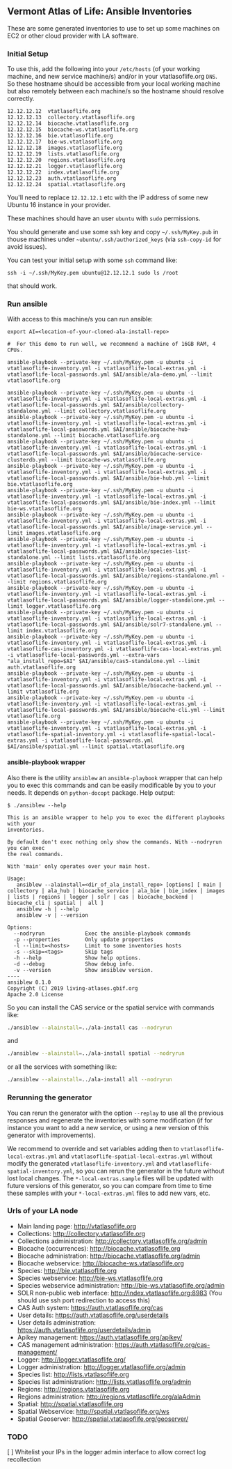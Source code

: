 ## Vermont Atlas of Life: Ansible Inventories

These are some generated inventories to use to set up some machines on EC2 or other cloud provider with LA software.

### Initial Setup

To use this, add the following into your `/etc/hosts` (of your working machine, and new service machine/s) and/or in your vtatlasoflife.org `DNS`. So these hostname should be accessible from your local working machine but also remotely between each machine/s so the hostname should resolve correctly.

```
12.12.12.12  vtatlasoflife.org
12.12.12.13  collectory.vtatlasoflife.org
12.12.12.14  biocache.vtatlasoflife.org
12.12.12.15  biocache-ws.vtatlasoflife.org
12.12.12.16  bie.vtatlasoflife.org
12.12.12.17  bie-ws.vtatlasoflife.org
12.12.12.18  images.vtatlasoflife.org
12.12.12.19  lists.vtatlasoflife.org
12.12.12.20  regions.vtatlasoflife.org
12.12.12.21  logger.vtatlasoflife.org
12.12.12.22  index.vtatlasoflife.org
12.12.12.23  auth.vtatlasoflife.org
12.12.12.24  spatial.vtatlasoflife.org
```

You'll need to replace `12.12.12.1` etc with the IP address of some new Ubuntu 16 instance in your provider.

These machines should have an user `ubuntu` with `sudo` permissions.

You should generate and use some ssh key and copy `~/.ssh/MyKey.pub` in thouse machines under `~ubuntu/.ssh/authorized_keys` (via `ssh-copy-id` for avoid issues).

You can test your initial setup with some `ssh` command like:
```
ssh -i ~/.ssh/MyKey.pem ubuntu@12.12.12.1 sudo ls /root
```
that should work.

### Run ansible

With access to this machine/s you can run ansible:

```
export AI=<location-of-your-cloned-ala-install-repo>

#  For this demo to run well, we recommend a machine of 16GB RAM, 4 CPUs.

ansible-playbook --private-key ~/.ssh/MyKey.pem -u ubuntu -i vtatlasoflife-inventory.yml -i vtatlasoflife-local-extras.yml -i vtatlasoflife-local-passwords.yml $AI/ansible/ala-demo.yml --limit vtatlasoflife.org

ansible-playbook --private-key ~/.ssh/MyKey.pem -u ubuntu -i vtatlasoflife-inventory.yml -i vtatlasoflife-local-extras.yml -i vtatlasoflife-local-passwords.yml $AI/ansible/collectory-standalone.yml --limit collectory.vtatlasoflife.org
ansible-playbook --private-key ~/.ssh/MyKey.pem -u ubuntu -i vtatlasoflife-inventory.yml -i vtatlasoflife-local-extras.yml -i vtatlasoflife-local-passwords.yml $AI/ansible/biocache-hub-standalone.yml --limit biocache.vtatlasoflife.org
ansible-playbook --private-key ~/.ssh/MyKey.pem -u ubuntu -i vtatlasoflife-inventory.yml -i vtatlasoflife-local-extras.yml -i vtatlasoflife-local-passwords.yml $AI/ansible/biocache-service-clusterdb.yml --limit biocache-ws.vtatlasoflife.org
ansible-playbook --private-key ~/.ssh/MyKey.pem -u ubuntu -i vtatlasoflife-inventory.yml -i vtatlasoflife-local-extras.yml -i vtatlasoflife-local-passwords.yml $AI/ansible/bie-hub.yml --limit bie.vtatlasoflife.org
ansible-playbook --private-key ~/.ssh/MyKey.pem -u ubuntu -i vtatlasoflife-inventory.yml -i vtatlasoflife-local-extras.yml -i vtatlasoflife-local-passwords.yml $AI/ansible/bie-index.yml --limit bie-ws.vtatlasoflife.org
ansible-playbook --private-key ~/.ssh/MyKey.pem -u ubuntu -i vtatlasoflife-inventory.yml -i vtatlasoflife-local-extras.yml -i vtatlasoflife-local-passwords.yml $AI/ansible/image-service.yml --limit images.vtatlasoflife.org
ansible-playbook --private-key ~/.ssh/MyKey.pem -u ubuntu -i vtatlasoflife-inventory.yml -i vtatlasoflife-local-extras.yml -i vtatlasoflife-local-passwords.yml $AI/ansible/species-list-standalone.yml --limit lists.vtatlasoflife.org
ansible-playbook --private-key ~/.ssh/MyKey.pem -u ubuntu -i vtatlasoflife-inventory.yml -i vtatlasoflife-local-extras.yml -i vtatlasoflife-local-passwords.yml $AI/ansible/regions-standalone.yml --limit regions.vtatlasoflife.org
ansible-playbook --private-key ~/.ssh/MyKey.pem -u ubuntu -i vtatlasoflife-inventory.yml -i vtatlasoflife-local-extras.yml -i vtatlasoflife-local-passwords.yml $AI/ansible/logger-standalone.yml --limit logger.vtatlasoflife.org
ansible-playbook --private-key ~/.ssh/MyKey.pem -u ubuntu -i vtatlasoflife-inventory.yml -i vtatlasoflife-local-extras.yml -i vtatlasoflife-local-passwords.yml $AI/ansible/solr7-standalone.yml --limit index.vtatlasoflife.org
ansible-playbook --private-key ~/.ssh/MyKey.pem -u ubuntu -i vtatlasoflife-inventory.yml -i vtatlasoflife-local-extras.yml -i vtatlasoflife-cas-inventory.yml -i vtatlasoflife-cas-local-extras.yml -i vtatlasoflife-local-passwords.yml --extra-vars "ala_install_repo=$AI" $AI/ansible/cas5-standalone.yml --limit auth.vtatlasoflife.org
ansible-playbook --private-key ~/.ssh/MyKey.pem -u ubuntu -i vtatlasoflife-inventory.yml -i vtatlasoflife-local-extras.yml -i vtatlasoflife-local-passwords.yml $AI/ansible/biocache-backend.yml --limit vtatlasoflife.org
ansible-playbook --private-key ~/.ssh/MyKey.pem -u ubuntu -i vtatlasoflife-inventory.yml -i vtatlasoflife-local-extras.yml -i vtatlasoflife-local-passwords.yml $AI/ansible/biocache-cli.yml --limit vtatlasoflife.org
ansible-playbook --private-key ~/.ssh/MyKey.pem -u ubuntu -i vtatlasoflife-inventory.yml -i vtatlasoflife-local-extras.yml -i vtatlasoflife-spatial-inventory.yml -i vtatlasoflife-spatial-local-extras.yml -i vtatlasoflife-local-passwords.yml $AI/ansible/spatial.yml --limit spatial.vtatlasoflife.org
```
#### ansible-playbook wrapper

Also there is the utility `ansiblew` an `ansible-playbook` wrapper that can help you to exec this commands and can be easily modificable by you to your needs. It depends on `python-docopt` package. Help output:

```
$ ./ansiblew --help

This is an ansible wrapper to help you to exec the different playbooks with your
inventories.

By default don't exec nothing only show the commands. With --nodryrun you can exec
the real commands.

With 'main' only operates over your main host.

Usage:
   ansiblew --alainstall=<dir_of_ala_install_repo> [options] [ main | collectory | ala_hub | biocache_service | ala_bie | bie_index | images | lists | regions | logger | solr | cas | biocache_backend | biocache_cli | spatial |  all ]
   ansiblew -h | --help
   ansiblew -v | --version

Options:
  --nodryrun             Exec the ansible-playbook commands
  -p --properties        Only update properties
  -l --limit=<hosts>     Limit to some inventories hosts
  -s --skip=<tags>       Skip tags
  -h --help              Show help options.
  -d --debug             Show debug info.
  -v --version           Show ansiblew version.
----
ansiblew 0.1.0
Copyright (C) 2019 living-atlases.gbif.org
Apache 2.0 License
```
So you can install the CAS service or the spatial service with commands like:

```bash
./ansiblew --alainstall=../ala-install cas --nodryrun
```

and

```bash
./ansiblew --alainstall=../ala-install spatial --nodryrun
```

or all the services with something like:

```bash
./ansiblew --alainstall=../ala-install all --nodryrun
```

### Rerunning the generator

You can rerun the generator with the option `--replay` to use all the previous responses and regenerate the inventories with some modification (if for instance you want to add a new service, or using a new version of this generator with improvements).

We recommend to override and set variables adding then to `vtatlasoflife-local-extras.yml` and `vtatlasoflife-spatial-local-extras.yml` without modify the generated `vtatlasoflife-inventory.yml` and `vtatlasoflife-spatial-inventory.yml`, so you can rerun the generator in the future without lost local changes. The `*-local-extras.sample` files will be updated with future versions of this generator, so you can compare from time to time these samples with your `*-local-extras.yml` files to add new vars, etc.

### Urls of your LA node

- Main landing page: http://vtatlasoflife.org
- Collections: http://collectory.vtatlasoflife.org
- Collections administration: http://collectory.vtatlasoflife.org/admin
- Biocache (occurrences): http://biocache.vtatlasoflife.org
- Biocache administration: http://biocache.vtatlasoflife.org/admin
- Biocache webservice: http://biocache-ws.vtatlasoflife.org
- Species: http://bie.vtatlasoflife.org
- Species webservice: http://bie-ws.vtatlasoflife.org
- Species webservice administration: http://bie-ws.vtatlasoflife.org/admin
- SOLR non-public web interface: http://index.vtatlasoflife.org:8983 (You should use ssh port redirection to access this)
- CAS Auth system: https://auth.vtatlasoflife.org/cas
- User details: https://auth.vtatlasoflife.org/userdetails
- User details administration: https://auth.vtatlasoflife.org/userdetails/admin
- Apikey management: https://auth.vtatlasoflife.org/apikey/
- CAS management administration: https://auth.vtatlasoflife.org/cas-management/
- Logger: http://logger.vtatlasoflife.org/
- Logger administration: http://logger.vtatlasoflife.org/admin
- Species list: http://lists.vtatlasoflife.org
- Species list administration: http://lists.vtatlasoflife.org/admin
- Regions: http://regions.vtatlasoflife.org
- Regions administration: http://regions.vtatlasoflife.org/alaAdmin
- Spatial: http://spatial.vtatlasoflife.org
- Spatial Webservice: http://spatial.vtatlasoflife.org/ws
- Spatial Geoserver: http://spatial.vtatlasoflife.org/geoserver/

### TODO

[ ] Whitelist your IPs in the logger admin interface to allow correct log recollection
